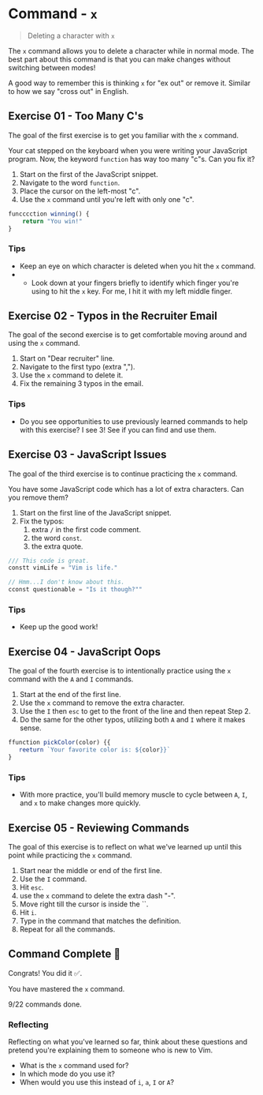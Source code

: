 # Command - `x`

> Deleting a character with `x`

The `x` command allows you to delete a character while in normal mode. The best part about this command is that you can make changes without switching between modes!

A good way to remember this is thinking `x` for "ex out" or remove it. Similar to how we say "cross out" in English.

## Exercise 01 - Too Many C's

The goal of the first exercise is to get you familiar with the `x` command.

Your cat stepped on the keyboard when you were writing your JavaScript program. Now, the keyword `function` has way too many "c"s. Can you fix it?

1. Start on the first of the JavaScript snippet.
2. Navigate to the word `function`.
3. Place the cursor on the left-most "c".
4. Use the `x` command until you're left with only one "c".

<!-- Text for exercise starts -->

```javascript
funcccction winning() {
    return "You win!"
}
```

<!-- Text for exercise ends -->

### Tips

- Keep an eye on which character is deleted when you hit the `x` command.
- - Look down at your fingers briefly to identify which finger you're using to hit the `x` key. For me, I hit it with my left middle finger.

## Exercise 02 - Typos in the Recruiter Email

The goal of the second exercise is to get comfortable moving around and using the `x` command.

1. Start on "Dear recruiter" line.
2. Navigate to the first typo (extra ",").
3. Use the `x` command to delete it.
4. Fix the remaining 3 typos in the email.

<!-- Text for exercise starts

Dear recruiter,,

TThanks so much for contacting me abouut the role! I am not looking, but I would be happy to connect you with my best friend's boyfriend's step-sister who is on the market for a new gigg.

I'll pass your contact info to them.

Best,

Text for exercise ends -->

### Tips

- Do you see opportunities to use previously learned commands to help with this exercise? I see 3! See if you can find and use them.

## Exercise 03 - JavaScript Issues

The goal of the third exercise is to continue practicing the `x` command.

You have some JavaScript code which has a lot of extra characters. Can you remove them?

1. Start on the first line of the JavaScript snippet.
2. Fix the typos:
   1. extra `/` in the first code comment.
   2. the word `const`.
   3. the extra quote.

<!-- Text for exercise starts -->

```javascript
/// This code is great.
constt vimLife = "Vim is life."

// Hmm...I don't know about this.
cconst questionable = "Is it though?""
```

<!-- Text for exercise ends -->

### Tips

- Keep up the good work!

## Exercise 04 - JavaScript Oops

The goal of the fourth exercise is to intentionally practice using the `x` command with the `A` and `I` commands.

1. Start at the end of the first line.
2. Use the `x` command to remove the extra character.
3. Use the `I` then `esc` to get to the front of the line and then repeat Step 2.
4. Do the same for the other typos, utilizing both `A` and `I` where it makes sense.

<!-- Text for exercise starts -->

```javascript
ffunction pickColor(color) {{
   reeturn `Your favorite color is: ${color}}`
}
```

<!-- Text for exercise ends -->

### Tips

- With more practice, you'll build memory muscle to cycle between `A`, `I`, and `x` to make changes more quickly.

## Exercise 05 - Reviewing Commands

The goal of this exercise is to reflect on what we've learned up until this point while practicing the `x` command.

1. Start near the middle or end of the first line.
2. Use the `I` command.
3. Hit `esc`.
4. use the `x` command to delete the extra dash "-".
5. Move right till the cursor is inside the ``.
6. Hit `i`.
7. Type in the command that matches the definition.
8. Repeat for all the commands.

<!-- Text for exercise starts

-- `` moves left toward the *house*
-- `` moves down (*jumping* off a ledge)
-- `` moves up (*kicking* a soccer ball upward)
-- `` moves right (*left*to right, like English)
-- `` lets me *insert* text
-- `` lets me insert text *after* the cursor
-- `` lets me *Initially* insert text
-- `` lets me *Append* text
-- `` lets me *ex-out* a character

Text for exercise ends -->

## Command Complete 🎉

Congrats! You did it ✅.

You have mastered the `x` command.

9/22 commands done.

### Reflecting

Reflecting on what you've learned so far, think about these questions and pretend you're explaining them to someone who is new to Vim.

- What is the `x` command used for?
- In which mode do you use it?
- When would you use this instead of `i`, `a`, `I` or `A`?